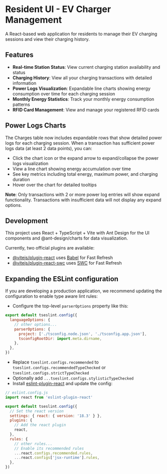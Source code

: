 # Resident UI - EV Charger Management

A React-based web application for residents to manage their EV charging sessions and view their charging history.

## Features

- **Real-time Station Status**: View current charging station availability and status
- **Charging History**: View all your charging transactions with detailed information
- **Power Logs Visualization**: Expandable line charts showing energy consumption over time for each charging session
- **Monthly Energy Statistics**: Track your monthly energy consumption patterns
- **RFID Card Management**: View and manage your registered RFID cards

## Power Logs Charts

The Charges table now includes expandable rows that show detailed power logs for each charging session. When a transaction has sufficient power logs data (at least 2 data points), you can:

- Click the chart icon or the expand arrow to expand/collapse the power logs visualization
- View a line chart showing energy accumulation over time
- See key metrics including total energy, maximum power, and charging duration
- Hover over the chart for detailed tooltips

**Note**: Only transactions with 2 or more power log entries will show expand functionality. Transactions with insufficient data will not display any expand options.

## Development

This project uses React + TypeScript + Vite with Ant Design for the UI components and @ant-design/charts for data visualization.

Currently, two official plugins are available:

- [@vitejs/plugin-react](https://github.com/vitejs/vite-plugin-react/blob/main/packages/plugin-react/README.md) uses [Babel](https://babeljs.io/) for Fast Refresh
- [@vitejs/plugin-react-swc](https://github.com/vitejs/vite-plugin-react-swc) uses [SWC](https://swc.rs/) for Fast Refresh

## Expanding the ESLint configuration

If you are developing a production application, we recommend updating the configuration to enable type aware lint rules:

- Configure the top-level `parserOptions` property like this:

```js
export default tseslint.config({
  languageOptions: {
    // other options...
    parserOptions: {
      project: ['./tsconfig.node.json', './tsconfig.app.json'],
      tsconfigRootDir: import.meta.dirname,
    },
  },
})
```

- Replace `tseslint.configs.recommended` to `tseslint.configs.recommendedTypeChecked` or `tseslint.configs.strictTypeChecked`
- Optionally add `...tseslint.configs.stylisticTypeChecked`
- Install [eslint-plugin-react](https://github.com/jsx-eslint/eslint-plugin-react) and update the config:

```js
// eslint.config.js
import react from 'eslint-plugin-react'

export default tseslint.config({
  // Set the react version
  settings: { react: { version: '18.3' } },
  plugins: {
    // Add the react plugin
    react,
  },
  rules: {
    // other rules...
    // Enable its recommended rules
    ...react.configs.recommended.rules,
    ...react.configs['jsx-runtime'].rules,
  },
})
```
